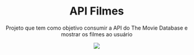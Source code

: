 <h1 align="center">API Filmes</h1>
<p align="center">Projeto que tem como objetivo consumir a API do The Movie Database e mostrar os filmes ao usuário</p>
<p align="center">
  <a href="https://www.npmjs.com/">
    <img src="https://img.shields.io/static/v1?label=NPM&message=V8.11.0&color=264775&style=for-the-badge"/>
  </a>
</p>
